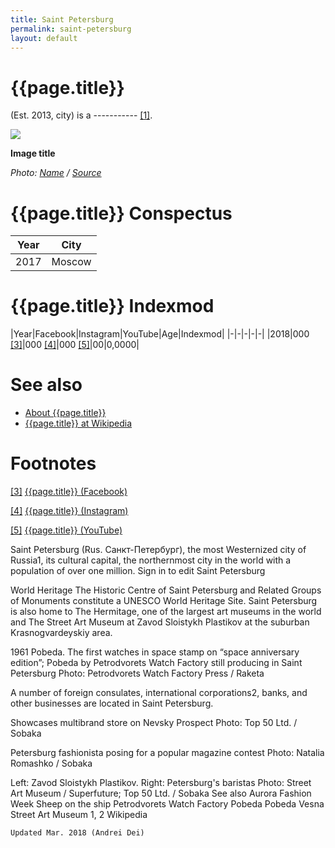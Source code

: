 ```yaml
---
title: Saint Petersburg
permalink: saint-petersburg
layout: default
---
```


# {{page.title}}

(Est. 2013, city) is a ----------- <span id="a1">[\[1\]](#f1)</span>.

![](/encyclopedia/images/image-name.jpg)

**Image title**

*Photo: [Name](index) / [Source](index)*

# {{page.title}} Conspectus

|Year|City|
|-|-|
|2017|Moscow|

# {{page.title}} Indexmod

|Year|Facebook|Instagram|YouTube|Age|Indexmod|
|-|-|-|-|-|
|2018|000 <span id="a3">[\[3\]](#f3)</span>|000 <span id="a4">[\[4\]](#f4)</span>|000 <span id="a5">[\[5\]](#f5)</span>|00|0,0000|


# See also

+ [About {{page.title}}](index)
+ [{{page.title}} at Wikipedia](index)

# Footnotes

[[3]](#a3) <span id="f3"></span> [{{page.title}} (Facebook)](index)

[[4]](#a4) <span id="f4"></span> [{{page.title}} (Instagram)](index)

[[5]](#a5) <span id="f5"></span> [{{page.title}} (YouTube)](index)

Saint Petersburg (Rus. Санкт-Петербург), the most Westernized city of Russia1, its cultural capital, the northernmost city in the world with a population of over one million. Sign in to edit Saint Petersburg

World Heritage
The Historic Centre of Saint Petersburg and Related Groups of Monuments constitute a UNESCO World Heritage Site. Saint Petersburg is also home to The Hermitage, one of the largest art museums in the world and The Street Art Museum at Zavod Sloistykh Plastikov at the suburban Krasnogvardeyskiy area.



1961 Pobeda. The first watches in space stamp on “space anniversary edition”; Pobeda by Petrodvorets Watch Factory still producing in Saint Petersburg
Photo: Petrodvorets Watch Factory Press / Raketa

A number of foreign consulates, international corporations2, banks, and other businesses are located in Saint Petersburg.



Showcases multibrand store on Nevsky Prospect
Photo: Top 50 Ltd. / Sobaka

Petersburg fashionista posing for a popular magazine contest
Photo: Natalia Romashko / Sobaka

Left: Zavod Sloistykh Plastikov. Right: Petersburg's baristas
Photo: Street Art Museum / Superfuture; Top 50 Ltd. / Sobaka
See also
Aurora Fashion Week
Sheep on the ship
Petrodvorets Watch Factory
Pobeda
Pobeda Vesna
Street Art Museum
1, 2 Wikipedia


`Updated Mar. 2018 (Andrei Dei)`
